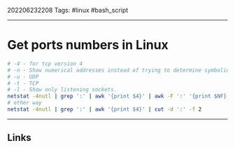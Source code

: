 202206232208
Tags: #linux #bash_script

---

# Get ports numbers in Linux

```bash
# -4 - for tcp version 4
# -n - Show numerical addresses instead of trying to determine symbolic host, port or user names.
# -u - UDP
# -t - TCP
# -l - Show only listening sockets.
netstat -4nutl | grep ':' | awk '{print $4}' | awk -F ':' '{print $NF}'
# other way
netstat -4nutl | grep ':' | awk '{print $4}' | cut -d ':' -f 2
```

---
## Links